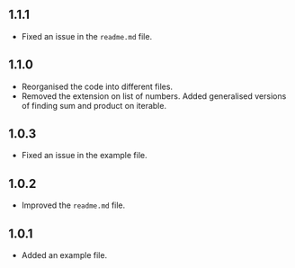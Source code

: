 ## 1.1.1
* Fixed an issue in the `readme.md` file.

## 1.1.0
* Reorganised the code into different files.
* Removed the extension on list of numbers. Added generalised versions of finding sum and product on iterable.

## 1.0.3
* Fixed an issue in the example file.

## 1.0.2
* Improved the `readme.md` file.

## 1.0.1
* Added an example file.
